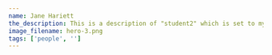 ```yaml
---
name: Jane Hariett
the_description: This is a description of "student2" which is set to my imaginary friend, Jane, for the time being. This are all variables that can be easily changed without touching the static html file.
image_filename: hero-3.png
tags: ['people', '']
---
```

